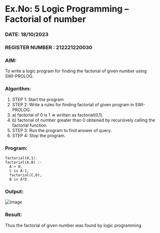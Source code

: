 # Ex.No: 5   Logic Programming – Factorial of number   
### DATE: 18/10/2023                                                                         
### REGISTER NUMBER : 212221220030
### AIM: 
To  write  a logic program for finding the factorial of given number using SWI-PROLOG. 
### Algorithm:
1. STEP 1: Start the program
2. STEP 2:  Write a rules for finding factorial of given program in SWI-PROLOG.
3.   a)	factorial of 0 is 1 => written as factorial(0,1).
4.   b)	factorial of number greater than 0 obtained by recursively calling the factorial    function.
5. STEP 3: Run the program  to find answer of  query.
6. STEP 4: Stop the program.

### Program:

```
factorial(0,1).
factorial(A,B) :-
  A > 0,
  C is A-1,
  factorial(C,D),
  B is A*D. 
```

### Output:

![image](https://github.com/nithish143257/AI_Lab_2023-24/assets/113762839/11ef23d0-71e7-4d18-9010-4dd18abf37c6)


### Result:
Thus the factorial of given number was found by logic programming. 
